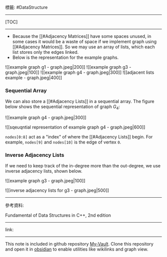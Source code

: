 標籤: #DataStructure 

---

[TOC]

---

- Because the [[#Adjacency Matrices]] have some spaces unused, in some cases it would be a waste of space if we implement graph using [[#Adjacency Matrices]]. So we may use an array of lists, which each list stores only the edges linked.
- Below is the representation for the example graphs.

![[example graph g1 - graph.jpeg|200]]
![[example graph g3 - graph.jpeg|100]]
![[example graph g4 - graph.jpeg|300]]
![[adjacent lists example - graph.jpeg|400]]

### Sequential Array

We can also store a [[#Adjacency Lists]] in a sequential array. The figure below shows the sequential representation of graph $G_4$:

![[example graph g4 - graph.jpeg|300]]

![[sqeuqntial representation of example graph g4 - graph.jpeg|600]]

`nodes[0:8]` act as a "index" of where the [[#Adjacency Lists]] begin. For example, `nodes[9]` and `nodes[10]` is the edge of vertex `0`.

### Inverse Adjacency Lists

If we need to keep track of the in-degree more than the out-degree, we use inverse adjacency lists, shown below.

![[example graph g3 - graph.jpeg|100]]

![[inverse adjacency lists for g3 - graph.jpeg|500]]

---

參考資料:

Fundamental of Data Structures in C++, 2nd edition

---

link:


---

This note is included in github repository [My-Vault](https://github.com/LittleD3092/My-Vault.git). Clone this repository and open it in [obsidian](https://obsidian.md/) to enable utilities like wikilinks and graph view.
